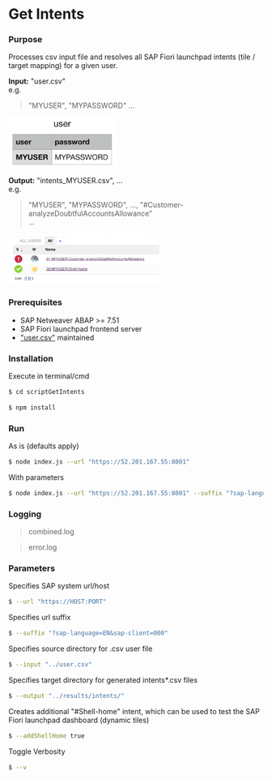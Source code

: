 # Get Intents

### Purpose

Processes csv input file and resolves all SAP Fiori launchpad intents (tile / target mapping) for a given user.

**Input:** "user.csv"   
e.g.  
> "MYUSER", "MYPASSWORD"
> ...

<img src="https://github.com/frumania/sap-flp-smoke-test-uiveri5/blob/master/docs/img/user.png" alt="drawing" height="100"/>

**Output:** "intents_MYUSER.csv", ...    
e.g.  
> "MYUSER", "MYPASSWORD", ..., "#Customer-analyzeDoubtfulAccountsAllowance"  
> ...

<img src="https://github.com/frumania/sap-flp-smoke-test-uiveri5/blob/master/docs/img/jobs.png" alt="drawing" height="100"/>

### Prerequisites

* SAP Netweaver ABAP >= 7.51
* SAP Fiori launchpad frontend server
* ["user.csv"](https://github.com/frumania/sap-flp-smoke-test-uiveri5/blob/master/user.csv) maintained

### Installation

Execute in terminal/cmd

```bash
$ cd scriptGetIntents
```

```bash
$ npm install
```

### Run

As is (defaults apply)  
```bash
$ node index.js --url "https://52.201.167.55:8001"
```

With parameters  
```bash
$ node index.js --url "https://52.201.167.55:8001" --suffix "?sap-language=EN&sap-client=000" --input "../user.csv" --output "../results/intents/" --addShellHome true --v
```

### Logging

> combined.log

> error.log

### Parameters

Specifies SAP system url/host
```bash
$ --url "https://HOST:PORT"
```

Specifies url suffix
```bash
$ --suffix "?sap-language=EN&sap-client=000"
```

Specifies source directory for .csv user file
```bash
$ --input "../user.csv"
```

Specifies target directory for generated intents*.csv files
```bash
$ --output "../results/intents/"
```

Creates additional "#Shell-home" intent, which can be used to test the SAP Fiori launchpad dashboard (dynamic tiles)
```bash
$ --addShellHome true
```

Toggle Verbosity  
```bash
$ --v
```

